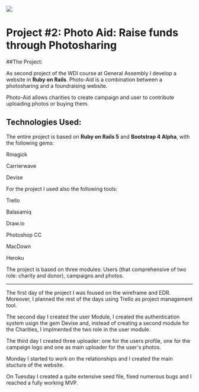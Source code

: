 ![](https://ga-dash.s3.amazonaws.com/production/assets/logo-9f88ae6c9c3871690e33280fcf557f33.png) 

# Project #2: Photo Aid: Raise funds through Photosharing

##The Project:

As second project of the WDI course at General Assembly I develop a website in **Ruby on Rails**.
Photo-Aid is a combination between a photosharing and a foundraising website.

Photo-Aid allows charities to create campaign and user to contribute uploading photos or buying them.


## Technologies Used: 

The entire project is based on **Ruby on Rails 5** and **Bootstrap 4 Alpha**, with the following gems:

Rmagick

Carrierwave

Devise

For the project I used also the following tools:

Trello

Balasamiq

Draw.io

Photoshop CC

MacDown

Heroku

The project is based on three modules: Users (that comprehensive of two role: charity and donor), campaigns and photos.

---

The first day of the project I was foused on the wireframe and EDR. Moreover, I planned the rest of the days using Trello as project management tool.

The second day I created the user Module, I created the authentication system usign the gem Devise and, instead of creating a second module for the Charities, I implmented the two role in the user module.

The third day I created three uploader: one for the users profile, one for the campaign logo and one as main uploader for the user's photos.

Monday I started to work on the relationships and I created the main stucture of the website.

On Tuesday I created a quite extensive seed file, fixed numerous bugs and I reached a fully working MVP.



